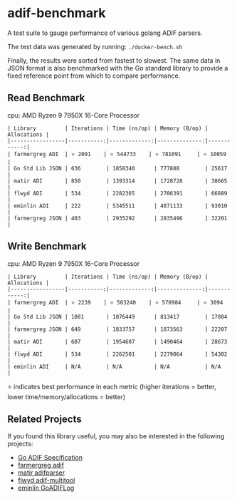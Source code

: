 # adif-benchmark

A test suite to gauge performance of various golang ADIF parsers.

The test data was generated by running:
`./docker-bench.sh`

Finally, the results were sorted from fastest to slowest.
The same data in JSON format is also benchmarked with the Go standard library to provide a fixed reference point from which to compare performance.

## Read Benchmark

cpu: AMD Ryzen 9 7950X 16-Core Processor

    | Library         | Iterations | Time (ns/op) | Memory (B/op) | Allocations |
    |-----------------|-----------:|-------------:|--------------:|------------:|
    | farmergreg ADI  | ⭐ 2091    | ⭐ 544733    | ⭐ 781091     | ⭐ 10059  |
    | Go Std Lib JSON | 636        | 1858340      | 777888        | 25617       |
    | matir ADI       | 850        | 1393314      | 1728728       | 38665       |
    | flwyd ADI       | 534        | 2282365      | 2706391       | 66889       |
    | eminlin ADI     | 222        | 5345511      | 4871133       | 93010       |
    | farmergreg JSON | 403        | 2935292      | 2835496       | 32201       |

## Write Benchmark

cpu: AMD Ryzen 9 7950X 16-Core Processor

    | Library         | Iterations | Time (ns/op) | Memory (B/op) | Allocations |
    |-----------------|-----------:|-------------:|--------------:|------------:|
    | farmergreg ADI  | ⭐ 2239    | ⭐ 503240    | ⭐ 570984     | ⭐ 3094   |
    | Go Std Lib JSON | 1081       | 1076449      | 813417        | 17804       |
    | farmergreg JSON | 649        | 1833757      | 1873563       | 22207       |
    | matir ADI       | 607        | 1954607      | 1490464       | 28673       |
    | flwyd ADI       | 534        | 2262501      | 2279064       | 54302       |
    | eminlin ADI     | N/A        | N/A          | N/A           | N/A         |

⭐ indicates best performance in each metric (higher iterations = better, lower time/memory/allocations = better)

## Related Projects

If you found this library useful, you may also be interested in the following projects:

- [Go ADIF Specification](https://github.com/farmergreg/spec)
- [farmergreg adif](https://github.com/farmergreg/adif)
- [matir adifparser](https://github.com/Matir/adifparser)
- [flwyd adif-multitool](https://github.com/flwyd/adif-multitool)
- [eminlin GoADIFLog](https://github.com/Eminlin/GoADIFLog)
